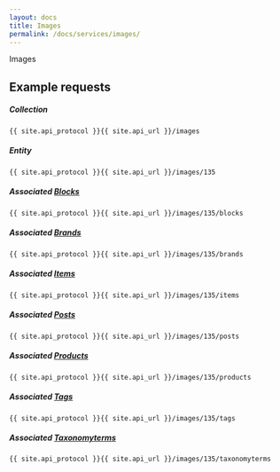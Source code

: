 ```yaml
---
layout: docs
title: Images
permalink: /docs/services/images/
---
```


[var_Blocks]: /docs/services/blocks
[var_Brands]: /docs/services/brands
[var_Items]: /docs/services/items
[var_Posts]: /docs/services/posts
[var_Products]: /docs/services/products
[var_Tags]: /docs/services/tags
[var_Taxonomyterms]: /docs/services/taxonomyterms

Images

## Example requests

##### Collection
```
{{ site.api_protocol }}{{ site.api_url }}/images
```

##### Entity
```
{{ site.api_protocol }}{{ site.api_url }}/images/135
```

##### Associated [Blocks][var_Blocks] 
```
{{ site.api_protocol }}{{ site.api_url }}/images/135/blocks
```

##### Associated [Brands][var_Brands] 
```
{{ site.api_protocol }}{{ site.api_url }}/images/135/brands
```

##### Associated [Items][var_Items] 
```
{{ site.api_protocol }}{{ site.api_url }}/images/135/items
```

##### Associated [Posts][var_Posts] 
```
{{ site.api_protocol }}{{ site.api_url }}/images/135/posts
```

##### Associated [Products][var_Products] 
```
{{ site.api_protocol }}{{ site.api_url }}/images/135/products
```

##### Associated [Tags][var_Tags] 
```
{{ site.api_protocol }}{{ site.api_url }}/images/135/tags
```

##### Associated [Taxonomyterms][var_Taxonomyterms] 
```
{{ site.api_protocol }}{{ site.api_url }}/images/135/taxonomyterms
```
